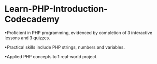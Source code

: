 # Learn-PHP-Introduction-Codecademy

•Proficient in PHP programming, evidenced by completion of 3 interactive lessons and 3 quizzes.

•Practical skills include PHP strings, numbers and variables.

•Applied PHP concepts to 1 real-world project. 
